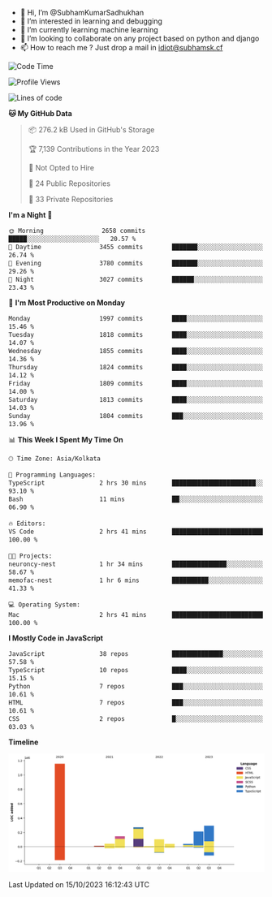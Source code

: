 - 👋 Hi, I’m @SubhamKumarSadhukhan
- 👀 I’m interested in learning and debugging
- 🌱 I’m currently learning machine learning
- 💞️ I’m looking to collaborate on any project based on python and django
- 📫 How to reach me ?
      Just drop a mail in idiot@subhamsk.cf

<!---
SubhamKumarSadhukhan/SubhamKumarSadhukhan is a ✨ special ✨ repository because its `README.md` (this file) appears on your GitHub profile.
You can click the Preview link to take a look at your changes.
--->


<!--START_SECTION:waka-->
![Code Time](http://img.shields.io/badge/Code%20Time-1%2C592%20hrs%2058%20mins-blue)

![Profile Views](http://img.shields.io/badge/Profile%20Views-1-blue)

![Lines of code](https://img.shields.io/badge/From%20Hello%20World%20I%27ve%20Written-2.3%20million%20lines%20of%20code-blue)

**🐱 My GitHub Data** 

> 📦 276.2 kB Used in GitHub's Storage 
 > 
> 🏆 7,139 Contributions in the Year 2023
 > 
> 🚫 Not Opted to Hire
 > 
> 📜 24 Public Repositories 
 > 
> 🔑 33 Private Repositories 
 > 
**I'm a Night 🦉** 

```text
🌞 Morning                2658 commits        █████░░░░░░░░░░░░░░░░░░░░   20.57 % 
🌆 Daytime                3455 commits        ███████░░░░░░░░░░░░░░░░░░   26.74 % 
🌃 Evening                3780 commits        ███████░░░░░░░░░░░░░░░░░░   29.26 % 
🌙 Night                  3027 commits        ██████░░░░░░░░░░░░░░░░░░░   23.43 % 
```
📅 **I'm Most Productive on Monday** 

```text
Monday                   1997 commits        ████░░░░░░░░░░░░░░░░░░░░░   15.46 % 
Tuesday                  1818 commits        ████░░░░░░░░░░░░░░░░░░░░░   14.07 % 
Wednesday                1855 commits        ████░░░░░░░░░░░░░░░░░░░░░   14.36 % 
Thursday                 1824 commits        ████░░░░░░░░░░░░░░░░░░░░░   14.12 % 
Friday                   1809 commits        ████░░░░░░░░░░░░░░░░░░░░░   14.00 % 
Saturday                 1813 commits        ████░░░░░░░░░░░░░░░░░░░░░   14.03 % 
Sunday                   1804 commits        ███░░░░░░░░░░░░░░░░░░░░░░   13.96 % 
```


📊 **This Week I Spent My Time On** 

```text
🕑︎ Time Zone: Asia/Kolkata

💬 Programming Languages: 
TypeScript               2 hrs 30 mins       ███████████████████████░░   93.10 % 
Bash                     11 mins             ██░░░░░░░░░░░░░░░░░░░░░░░   06.90 % 

🔥 Editors: 
VS Code                  2 hrs 41 mins       █████████████████████████   100.00 % 

🐱‍💻 Projects: 
neuroncy-nest            1 hr 34 mins        ███████████████░░░░░░░░░░   58.67 % 
memofac-nest             1 hr 6 mins         ██████████░░░░░░░░░░░░░░░   41.33 % 

💻 Operating System: 
Mac                      2 hrs 41 mins       █████████████████████████   100.00 % 
```

**I Mostly Code in JavaScript** 

```text
JavaScript               38 repos            ██████████████░░░░░░░░░░░   57.58 % 
TypeScript               10 repos            ████░░░░░░░░░░░░░░░░░░░░░   15.15 % 
Python                   7 repos             ███░░░░░░░░░░░░░░░░░░░░░░   10.61 % 
HTML                     7 repos             ███░░░░░░░░░░░░░░░░░░░░░░   10.61 % 
CSS                      2 repos             █░░░░░░░░░░░░░░░░░░░░░░░░   03.03 % 
```



**Timeline**

![Lines of Code chart](https://raw.githubusercontent.com/SubhamKumarSadhukhan/SubhamKumarSadhukhan/main/assets/bar_graph.png)


 Last Updated on 15/10/2023 16:12:43 UTC
<!--END_SECTION:waka-->
